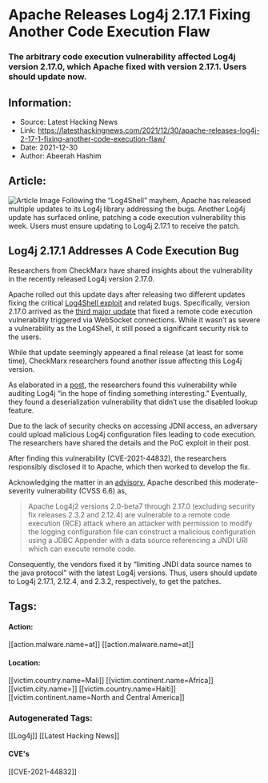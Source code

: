 # Apache Releases Log4j 2.17.1 Fixing Another Code Execution Flaw
### The arbitrary code execution vulnerability affected Log4j version 2.17.0, which Apache fixed with version 2.17.1. Users should update now.

## Information:
+ Source: Latest Hacking News
+ Link: https://latesthackingnews.com/2021/12/30/apache-releases-log4j-2-17-1-fixing-another-code-execution-flaw/
+ Date: 2021-12-30
+ Author: Abeerah Hashim


## Article:
![Article Image](https://latesthackingnews.com/wp-content/uploads/2019/05/vulnerability.jpeg)
 Following the “Log4Shell” mayhem, Apache has released multiple updates to its Log4j library addressing the bugs. Another Log4j update has surfaced online, patching a code execution vulnerability this week. Users must ensure updating to Log4j 2.17.1 to receive the patch.

 Log4j 2.17.1 Addresses A Code Execution Bug
-------------------------------------------

 Researchers from CheckMarx have shared insights about the vulnerability in the recently released Log4j version 2.17.0.

 Apache rolled out this update days after releasing two different updates fixing the critical [Log4Shell exploit](https://latesthackingnews.com/2021/12/12/critical-log4shell-zero-day-vulnerability-wreaks-havoc-online/) and related bugs. Specifically, version 2.17.0 arrived as the [third major update](https://latesthackingnews.com/2021/12/22/new-log4j-attack-vector-exploits-websocket-to-trigger-rce-update-to-log4j-2-17-0/) that fixed a remote code execution vulnerability triggered via WebSocket connections. While it wasn’t as severe a vulnerability as the Log4Shell, it still posed a significant security risk to the users.

 While that update seemingly appeared a final release (at least for some time), CheckMarx researchers found another issue affecting this Log4j version.

 As elaborated in a [post](https://checkmarx.com/blog/cve-2021-44832-apache-log4j-2-17-0-arbitrary-code-execution-via-jdbcappender-datasource-element/), the researchers found this vulnerability while auditing Log4j “in the hope of finding something interesting.” Eventually, they found a deserialization vulnerability that didn’t use the disabled lookup feature.

 Due to the lack of security checks on accessing JDNI access, an adversary could upload malicious Log4j configuration files leading to code execution. The researchers have shared the details and the PoC exploit in their post.

 After finding this vulnerability (CVE-2021-44832), the researchers responsibly disclosed it to Apache, which then worked to develop the fix.

 Acknowledging the matter in an [advisory](https://logging.apache.org/log4j/2.x/security.html), Apache described this moderate-severity vulnerability (CVSS 6.6) as,

 
> Apache Log4j2 versions 2.0-beta7 through 2.17.0 (excluding security fix releases 2.3.2 and 2.12.4) are vulnerable to a remote code execution (RCE) attack where an attacker with permission to modify the logging configuration file can construct a malicious configuration using a JDBC Appender with a data source referencing a JNDI URI which can execute remote code.
> 
> 

 Consequently, the vendors fixed it by “limiting JNDI data source names to the java protocol” with the latest Log4j versions. Thus, users should update to Log4j 2.17.1, 2.12.4, and 2.3.2, respectively, to get the patches.

   


## Tags:

#### Action:
[[action.malware.name=at]] [[action.malware.name=at]]

#### Location:
[[victim.country.name=Mali]] [[victim.continent.name=Africa]] [[victim.city.name=]] [[victim.country.name=Haiti]] [[victim.continent.name=North and Central America]]

### Autogenerated Tags:
[[Log4j]] [[Latest Hacking News]]
#### CVE's
[[CVE-2021-44832]]

